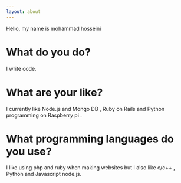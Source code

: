 ```yaml
---
layout: about
---
```


Hello, my name is mohammad hosseini

# What do you do?
I write code.

# What are your like?
I currently like Node.js and Mongo DB , Ruby on Rails and Python programming on Raspberry pi .

# What programming languages do you use?
I like using php and ruby when making websites but I also like c/c++ , Python and Javascript node.js.
